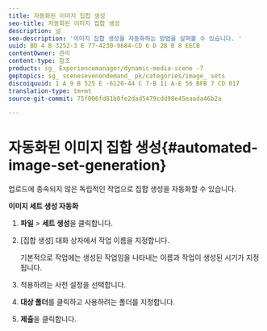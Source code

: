 ```yaml
---
title: 자동화된 이미지 집합 생성
seo-title: 자동화된 이미지 집합 생성
description: 널
seo-description: '이미지 집합 생성을 자동화하는 방법을 살펴볼 수 있습니다. '
uuid: BD 4 B 3252-3 E 77-4230-9684-CD 6 D 28 B 8 EECB
contentOwner: 관리
content-type: 참조
products: sg_ Experiencemanager/dynamic-media-scene -7
geptopics: sg_ scenesevenondemand_ pk/categories/image_ sets
discoiquuid: 1 A 9 B 525 E -6120-44 C 7-B 11 A-E 56 BFB 7 CD 017
translation-type: tm+mt
source-git-commit: 75f006fd81b0fe2dad5479cdd98e45eaada46b2a

---
```



# 자동화된 이미지 집합 생성{#automated-image-set-generation}

<!-- 

Comment Type: remark
Last Modified By: 
Last Modified Date: 

<p>New for 6.5</p>

 -->

업로드에 종속되지 않은 독립적인 작업으로 집합 생성을 자동화할 수 있습니다.

**이미지 세트 생성 자동화**

1. **파일** &gt; **세트 생성**&#x200B;을 클릭합니다.
1. [집합 생성] 대화 상자에서 작업 이름을 지정합니다.

   기본적으로 작업에는 생성된 작업임을 나타내는 이름과 작업이 생성된 시기가 지정됩니다.

1. 적용하려는 사전 설정을 선택합니다.
1. **대상 폴더**&#x200B;를 클릭하고 사용하려는 폴더를 지정합니다.
1. **제출**&#x200B;을 클릭합니다.


